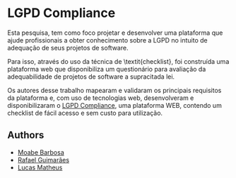 # LGPD Compliance

Esta pesquisa, tem como foco projetar e desenvolver uma plataforma que ajude profissionais a obter conhecimento sobre a LGPD no intuito de adequação de seus projetos de software. 

Para isso, através do uso da técnica de \textit{checklist}, foi construída uma plataforma web que disponibiliza um questionário para avaliação da adequabilidade de projetos de software a supracitada lei. 

Os autores desse trabalho mapearam e validaram os principais requisitos da plataforma e, com uso de tecnologias web, desenvolveram e disponibilizaram o [LGPD Compliance](https://lgpdcompliance.com), uma plataforma WEB, contendo um checklist de fácil acesso e sem custo para utilização.  

## Authors

- [Moabe Barbosa](https://github.com/Moabebarbosaa)
- [Rafael Guimarães](https://github.com/rafaelfigueredog)
- [Lucas Matheus](https://github.com/lucasmatheus1)

